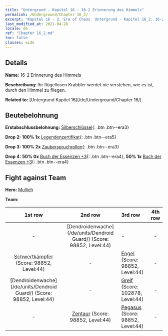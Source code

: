 ```yaml
---
title: "Untergrund - Kapitel 16 - 16-2 Erinnerung des Himmels"
permalink: /Underground/Chapter 16_2/
excerpt: "Kapitel 16 - 2. Era of Chaos  Untergrund - Kapitel 16_2. 16-2 Erinnerung des Himmels"
last_modified_at: 2021-04-28
locale: de
ref: "Chapter 16_2.md"
toc: false
classes: wide
---
```


## Details

 **Name:** 16-2 Erinnerung des Himmels

 **Beschreibung:** Ihr flügellosen Krabbler werdet nie verstehen, wie es ist, durch den Himmel zu fliegen.

 **Related to:** [Untergrund Kapitel 16](/de/Underground/Chapter 16/)

## Beutebelohnung

 **Erstabschlussbelohnung:** [Silberschlüssel](/ItemsDE/con_693/){: .btn .btn--era3}

 **Drop 2:** **100% 1x** [Legendenzertifikat](/ItemsDE/mat_67/){: .btn .btn--era5}

 **Drop 3:** **100% 2x** [Zauberspruchrollen](/ItemsDE/con_694/){: .btn .btn--era3}

 **Drop 4:** **50% 0x** [Buch der Essenzen +3](/ItemsDE/mat_60/){: .btn .btn--era4}, **50% 1x** [Buch der Essenzen +3](/ItemsDE/mat_60/){: .btn .btn--era4}


## Fight against Team
 **Hero:** [Mullich](/de/heroes/Mullich/)

 **Team:**


  | 1st row | 2nd row | 3rd row | 4th row |
  |:----:|:----:|:----|:----:|
  | - | [Dendroidenwache](/de/units/Dendroid Guard/) (Score: 98852, Level:44)  | - | - |
  | [Schwertkämpfer](/de/units/Swordsman/) (Score: 98852, Level:44)  | - | [Engel](/de/units/Angel/) (Score: 98852, Level:44)  | - |
  | [Dendroidenwache](/de/units/Dendroid Guard/) (Score: 98852, Level:44)  | - | [Greif](/de/units/Griffin/) (Score: 102878, Level:44)  | - |
  | - | [Zentaur](/de/units/Centaur/) (Score: 98852, Level:44)  | [Pegasus](/de/units/Pegasus/) (Score: 98852, Level:44)  | - |


